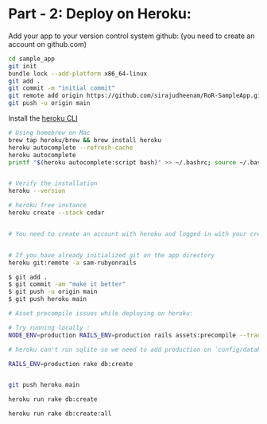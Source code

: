 # Part - 2: Deploy on Heroku:

Add your app to your version control system github: (you need to create an account on github.com)

```bash
cd sample_app
git init
bundle lock --add-platform x86_64-linux
git add .
git commit -m "initial commit"
git remote add origin https://github.com/sirajudheenam/RoR-SampleApp.git
git push -u origin main
```
Install the [heroku CLI](https://devcenter.heroku.com/articles/heroku-command-line)

```bash
# Using homebrew on Mac
brew tap heroku/brew && brew install heroku
heroku autocomplete --refresh-cache
heroku autocomplete
printf "$(heroku autocomplete:script bash)" >> ~/.bashrc; source ~/.bashrc


# Verify the installation
heroku --version

# heroku free instance
heroku create --stack cedar


# You need to create an account with heroku and logged in with your credentials 


# If you have already initialized git on the app directory
heroku git:remote -a sam-rubyonrails

$ git add .
$ git commit -am "make it better"
$ git push -u origin main
$ git push heroku main

# Asset precompile issues while deploying on heroku:

# Try running locally :
NODE_ENV=production RAILS_ENV=production rails assets:precompile --trace

# heroku can't run sqlite so we need to add production on `config/database.yml`.

RAILS_ENV=production rake db:create


git push heroku main

heroku run rake db:create

heroku run rake db:create:all







```
